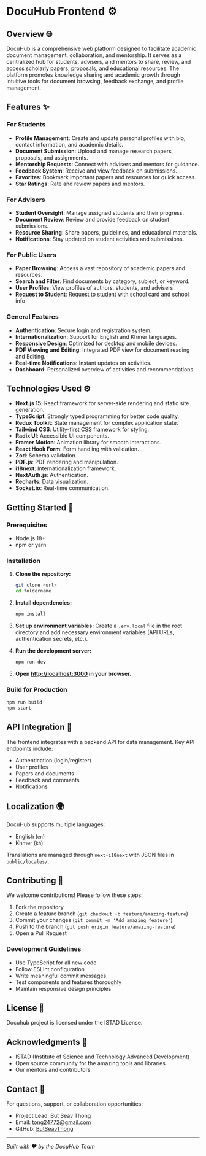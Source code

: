 # DocuHub Frontend ⚙️

## Overview 🌐

DocuHub is a comprehensive web platform designed to facilitate academic document management, collaboration, and mentorship. It serves as a centralized hub for students, advisers, and mentors to share, review, and access scholarly papers, proposals, and educational resources. The platform promotes knowledge sharing and academic growth through intuitive tools for document browsing, feedback exchange, and profile management.

## Features ✨

### For Students

- **Profile Management**: Create and update personal profiles with bio, contact information, and academic details.
- **Document Submission**: Upload and manage research papers, proposals, and assignments.
- **Mentorship Requests**: Connect with advisers and mentors for guidance.
- **Feedback System**: Receive and view feedback on submissions.
- **Favorites**: Bookmark important papers and resources for quick access.
- **Star Ratings**: Rate and review papers and mentors.

### For Advisers

- **Student Oversight**: Manage assigned students and their progress.
- **Document Review**: Review and provide feedback on student submissions.
- **Resource Sharing**: Share papers, guidelines, and educational materials.
- **Notifications**: Stay updated on student activities and submissions.

### For Public Users

- **Paper Browsing**: Access a vast repository of academic papers and resources.
- **Search and Filter**: Find documents by category, subject, or keyword.
- **User Profiles**: View profiles of authors, students, and advisers.
- **Request to Student**: Request to student with school card and school info

### General Features

- **Authentication**: Secure login and registration system.
- **Internationalization**: Support for English and Khmer languages.
- **Responsive Design**: Optimized for desktop and mobile devices.
- **PDF Viewing and Editing**: Integrated PDF view for document reading and Editing.
- **Real-time Notifications**: Instant updates on activities.
- **Dashboard**: Personalized overview of activities and recommendations.

## Technologies Used ⚙️

- **Next.js 15**: React framework for server-side rendering and static site generation.
- **TypeScript**: Strongly typed programming for better code quality.
- **Redux Toolkit**: State management for complex application state.
- **Tailwind CSS**: Utility-first CSS framework for styling.
- **Radix UI**: Accessible UI components.
- **Framer Motion**: Animation library for smooth interactions.
- **React Hook Form**: Form handling with validation.
- **Zod**: Schema validation.
- **PDF.js**: PDF rendering and manipulation.
- **i18next**: Internationalization framework.
- **NextAuth.js**: Authentication.
- **Recharts**: Data visualization.
- **Socket.io**: Real-time communication.

## Getting Started 🚀

### Prerequisites

- Node.js 18+
- npm or yarn

### Installation

1. **Clone the repository:**

   ```bash
   git clone <url>
   cd foldername
   ```

2. **Install dependencies:**

   ```bash
   npm install
   ```

3. **Set up environment variables:**
   Create a `.env.local` file in the root directory and add necessary environment variables (API URLs, authentication secrets, etc.).

4. **Run the development server:**

   ```bash
   npm run dev
   ```

5. **Open [http://localhost:3000](http://localhost:3000) in your browser.**

### Build for Production

```bash
npm run build
npm start
```

## API Integration 📡

The frontend integrates with a backend API for data management. Key API endpoints include:

- Authentication (login/register)
- User profiles
- Papers and documents
- Feedback and comments
- Notifications

## Localization 🌍

DocuHub supports multiple languages:

- English (`en`)
- Khmer (`kh`)

Translations are managed through `next-i18next` with JSON files in `public/locales/`.

## Contributing 🤝

We welcome contributions! Please follow these steps:

1. Fork the repository
2. Create a feature branch (`git checkout -b feature/amazing-feature`)
3. Commit your changes (`git commit -m 'Add amazing feature'`)
4. Push to the branch (`git push origin feature/amazing-feature`)
5. Open a Pull Request

### Development Guidelines

- Use TypeScript for all new code
- Follow ESLint configuration
- Write meaningful commit messages
- Test components and features thoroughly
- Maintain responsive design principles

## License 📄

Docuhub project is licensed under the ISTAD License.

## Acknowledgments 🙏

- ISTAD (Institute of Science and Technology Advanced Development)
- Open source community for the amazing tools and libraries
- Our mentors and contributors

## Contact 📧

For questions, support, or collaboration opportunities:

- Project Lead: But Seav Thong
- Email: tong24772@gmail.com
- GitHub: [ButSeavThong](https://github.com/ButSeavThong)

---

_Built with ❤️ by the DocuHub Team_
